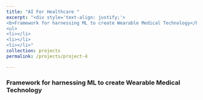 ```yaml
---
title: "AI For Healthcare "
excerpt: "<div style='text-align: justify;'> 
<b>Framework for harnessing ML to create Wearable Medical Technology</b>
<ul>
<li></li> 
<li></li>
<li></li>"
collection: projects
permalink: /projects/project-4

---
```


### Framework for harnessing ML to create Wearable Medical Technology
